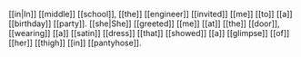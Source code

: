 [[in|In]] [[middle]] [[school]], [[the]] [[engineer]] [[invited]] [[me]] [[to]] [[a]] [[birthday]] [[party]]. [[she|She]] [[greeted]] [[me]] [[at]] [[the]] [[door]], [[wearing]] [[a]] [[satin]] [[dress]] [[that]] [[showed]] [[a]] [[glimpse]] [[of]] [[her]] [[thigh]] [[in]] [[pantyhose]].